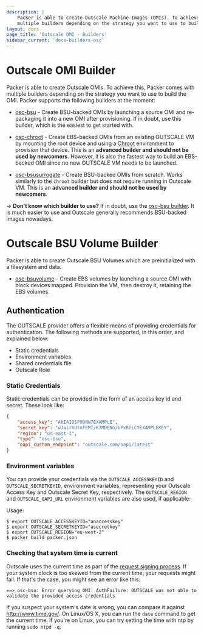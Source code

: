 ```yaml
---
description: |
    Packer is able to create Outscale Machine Images (OMIs). To achieve this, Packer comes with
    multiple builders depending on the strategy you want to use to build the OMI.
layout: docs
page_title: 'Outscale OMI - Builders'
sidebar_current: 'docs-builders-osc'
---
```


# Outscale OMI Builder

Packer is able to create Outscale OMIs. To achieve this, Packer comes with
multiple builders depending on the strategy you want to use to build the OMI.
Packer supports the following builders at the moment:

- [osc-bsu](/docs/builders/osc-bsu.html) - Create BSU-backed OMIs by
    launching a source OMI and re-packaging it into a new OMI after
    provisioning. If in doubt, use this builder, which is the easiest to get
    started with.

- [osc-chroot](/docs/builders/osc-chroot.html) - Create EBS-backed OMIs
    from an existing OUTSCALE VM by mounting the root device and using a
    [Chroot](https://en.wikipedia.org/wiki/Chroot) environment to provision
    that device. This is an **advanced builder and should not be used by
    newcomers**. However, it is also the fastest way to build an EBS-backed OMI
    since no new OUTSCALE VM needs to be launched.

- [osc-bsusurrogate](/docs/builders/osc-bsusurrogate.html) - Create BSU-backed OMIs from scratch. Works similarly to the `chroot` builder but does
    not require running in Outscale VM. This is an **advanced builder and should not be
    used by newcomers**.

-&gt; **Don't know which builder to use?** If in doubt, use the [osc-bsu
builder](/docs/builders/osc-bsu.html). It is much easier to use and Outscale generally recommends BSU-backed images nowadays.

# Outscale BSU Volume Builder

Packer is able to create Outscale BSU Volumes which are preinitialized with a filesystem and data.

- [osc-bsuvolume](/docs/builders/osc-bsuvolume.html) - Create EBS volumes by launching a source OMI with block devices mapped. Provision the VM, then destroy it, retaining the EBS volumes.

## Authentication

The OUTSCALE provider offers a flexible means of providing credentials for authentication. The following methods are supported, in this order, and explained below:

- Static credentials
- Environment variables
- Shared credentials file
- Outscale Role

### Static Credentials

Static credentials can be provided in the form of an access key id and secret.
These look like:

```json
{
    "access_key": "AKIAIOSFODNN7EXAMPLE",
    "secret_key": "wJalrXUtnFEMI/K7MDENG/bPxRfiCYEXAMPLEKEY",
    "region": "us-east-1",
    "type": "osc-bsu",
    "oapi_custom_endpoint": "outscale.com/oapi/latest"
}
```

### Environment variables

You can provide your credentials via the `OUTSCALE_ACCESSKEYID` and
`OUTSCALE_SECRETKEYID`, environment variables, representing your Outscale Access
Key and Outscale Secret Key, respectively. The `OUTSCALE_REGION` and
`OUTSCALE_OAPI_URL` environment variables are also used, if applicable:

Usage:

    $ export OUTSCALE_ACCESSKEYID="anaccesskey"
    $ export OUTSCALE_SECRETKEYID="asecretkey"
    $ export OUTSCALE_REGION="eu-west-2"
    $ packer build packer.json

### Checking that system time is current

Outscale uses the current time as part of the [request signing
process](http://docs.aws.osc.com/general/latest/gr/sigv4_signing.html). If
your system clock is too skewed from the current time, your requests might
fail. If that's the case, you might see an error like this:

    ==> osc-bsu: Error querying OMI: AuthFailure: OUTSCALE was not able to validate the provided access credentials

If you suspect your system's date is wrong, you can compare it against
<http://www.time.gov/>. On Linux/OS X, you can run the `date` command to get
the current time. If you're on Linux, you can try setting the time with ntp by
running `sudo ntpd -q`.
